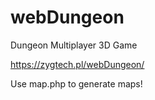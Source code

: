 # webDungeon
Dungeon Multiplayer 3D Game

https://zygtech.pl/webDungeon/

Use map.php to generate maps!
